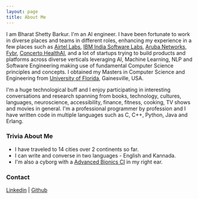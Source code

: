 ```yaml
---
layout: page
title: About Me
---
```


<body class="font-sans antialiased leading-normal tracking-wider bg-cover text-gray-100">
  <div class="max-w-4xl flex items-center h-auto lg:h-screen flex-wrap mx-auto my-32 lg:my-0">
    <div id="profile" class="w-full rounded-lg lg:rounded-l-lg lg:rounded-r-none shadow-2xl opacity-75 mx-6 lg:mx-0 bg-gray-900 p-4 md:p-12 text-center lg:text-left">
      <p class="pt-8 text-xl">I am Bharat Shetty Barkur. I'm an AI engineer. I have been fortunate to work in diverse places and teams in different roles, enhancing my experience in a few places such as <a href="https://www.airtel.in/careers/airtelxlabs/life">Airtel Labs</a>, <a href="https://www.ibm.com/in-en">IBM India Software Labs</a>, <a href="https://www.arubanetworks.com/">Aruba Networks</a>, <a href="https://www.fybr.com/"> Fybr</a>, </a><a href="https://www.concertohealthai.com/"> Concerto HealthAI</a>, and a lot of startups trying to build products and platforms across diverse verticals leveraging AI, Machine Learning, NLP and Software Engineering making use of fundamental Computer Science principles and concepts. I obtained my Masters in Computer Science and Engineering from <a href="https://www.cise.ufl.edu/">University of Florida</a>, Gainesville, USA.</p>
      <p class="pt-8 text-md">I'm a huge technological buff and I enjoy participating in interesting conversations and research spanning from books, technology, cultures, languages, neuroscience, accessibility, finance, fitness, cooking, TV shows and movies in general. I'm a professional programmer by profession and I have written code in multiple languages such as C, C++, Python, Java and Erlang. </p>

<h3 class="text-4xl font-bold pt-4 lg:pt-0">Trivia About Me</h3>
<ul>
<li> I have traveled to 14 cities over 2 continents so far.</li>
<li> I can write and converse in two languages - English and Kannada. </li>
<li> I'm also a cyborg with a <a href="https://cochlearcyborg.wordpress.com/">Advanced Bionics CI</a> in my right ear.</li>
</ul>
	
<h3 class="text-4xl font-bold pt-4 lg:pt-0">Contact</h3>
<a class="link" href="https://www.linkedin.com/in/bharat-shetty-barkur-8111511" data-tippy-content="linkedin.com/in/bharat-shetty-barkur-8111511">Linkedin</a> |  				<a class="link" href="https://github.com/bsbarkur" data-tippy-content="@bsbarkur">Github</a> 
	
	

